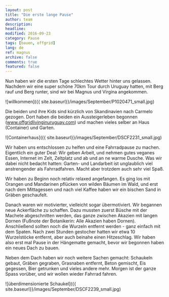 ```yaml
---
layout: post
title: "Die erste lange Pause"
author: team
description: 
headline: 
modified: 2016-09-23
category: Pause
tags: [bauen, offgrid]
lang: de
ref: magnus
archive: false
comments: true
featured: false
---
```


Nun haben wir die ersten Tage schlechtes Wetter hinter uns gelassen. Nachdem wir eine super schöne 70km Tour durch Uruguay hatten, mit Berg rauf und Berg runter, sind wir bei Magnus und Virgina angekommen.

![willkommen]({{ site.baseurl}}/images/September/P1020471_small.jpg)

Die beiden und ihre Kids sind kürzlich von Skandinavien nach Carmelo gezogen. Dort haben die beiden ein Aussteigerleben begonnen (www.offgridlivinginuruguay.com) und machen vieles selber an Haus (Container) und Garten. 

![Containerhaus]({{ site.baseurl}}/images/September/DSCF2231_small.jpg)

Wir haben uns entschlossen zu helfen und eine Fahrradpause zu machen. Eigentlich ein guter Deal: Wir geben Arbeit, und nehmen gutes veganes Essen, Internet im Zelt, Zeltplatz und ab und an ne warme Dusche. Was wir dabei nicht bedacht hatten: Garten- und Landarbeit ist unglaublich viel anstrengender als Fahrradfahren. Macht aber trotzdem auch sehr viel Spaß.

Wir haben zu Beginn noch relativ relaxed angefangen. Es ging los mit Orangen und Mandarinen pflücken von wilden Bäumen im Wald, und erst nach dem Mittagessen und nach viel Kaffee haben wir ein bischen Sand in Gräben geschaufelt.

Danach waren wir motivierter, vielleicht sogar übermotiviert. Wir begannen neue Ackerfläche zu schaffen. Dazu mussten zuerst Büsche mit der Machete abgeschnitten werden, das ganze zwischen Akazien mit langen Dornen (Fußnote der Botanikerin: Alle Akazien haben Dornen). Anschließend sollten noch die Wurzeln entfernt werden - ganz einfach mit dem Spaten. Nach zwei Stunden gestocher hatten wir etwa 10 Wurzelstöcke entfernt, aber auch beinahe einen Hitzeschlag. Wir haben also erst mal Pause in der Hängematte gemacht, bevor wir begonnen haben ein neues Dach zu bauen.

Neben dem Dach haben wir noch weitere Sachen gemacht: Schaukeln gebaut, Gräben gegraben, Grasnaben entfernt, Beton gemischt, Eis gegessen, Bier getrunken und vieles andere mehr. Morgen ist der ganze Spass vorüber, und wir wollen wieder Fahrrad fahren. 

![überdimensionierte Schaukel]({{ site.baseurl}}/images/September/DSCF2239_small.jpg)


